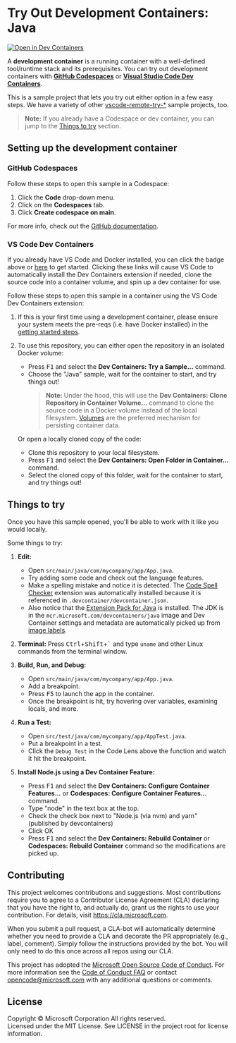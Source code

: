 # Try Out Development Containers: Java

[![Open in Dev Containers](https://img.shields.io/static/v1?label=Dev%20Containers&message=Open&color=blue&logo=visualstudiocode)](https://vscode.dev/redirect?url=vscode://ms-vscode-remote.remote-containers/cloneInVolume?url=https://github.com/microsoft/vscode-remote-try-java)

A **development container** is a running container with a well-defined
tool/runtime stack and its prerequisites. You can try out development containers
with **[GitHub Codespaces](https://github.com/features/codespaces)** or
**[Visual Studio Code Dev Containers](https://aka.ms/vscode-remote/containers)**.

This is a sample project that lets you try out either option in a few easy
steps. We have a variety of other
[vscode-remote-try-\*](https://github.com/search?q=org%3Amicrosoft+vscode-remote-try-&type=Repositories)
sample projects, too.

> **Note:** If you already have a Codespace or dev container, you can jump to
> the [Things to try](#things-to-try) section.

## Setting up the development container

### GitHub Codespaces

Follow these steps to open this sample in a Codespace:

1. Click the **Code** drop-down menu.
2. Click on the **Codespaces** tab.
3. Click **Create codespace on main**.

For more info, check out the
[GitHub documentation](https://docs.github.com/en/free-pro-team@latest/github/developing-online-with-codespaces/creating-a-codespace#creating-a-codespace).

### VS Code Dev Containers

If you already have VS Code and Docker installed, you can click the badge above
or
[here](https://vscode.dev/redirect?url=vscode://ms-vscode-remote.remote-containers/cloneInVolume?url=https://github.com/microsoft/vscode-remote-try-java)
to get started. Clicking these links will cause VS Code to automatically install
the Dev Containers extension if needed, clone the source code into a container
volume, and spin up a dev container for use.

Follow these steps to open this sample in a container using the VS Code Dev
Containers extension:

1. If this is your first time using a development container, please ensure your
   system meets the pre-reqs (i.e. have Docker installed) in the
   [getting started steps](https://aka.ms/vscode-remote/containers/getting-started).

2. To use this repository, you can either open the repository in an isolated
   Docker volume:

    - Press <kbd>F1</kbd> and select the **Dev Containers: Try a Sample...**
      command.
    - Choose the "Java" sample, wait for the container to start, and try things
      out!
        > **Note:** Under the hood, this will use the **Dev Containers: Clone
        > Repository in Container Volume...** command to clone the source code
        > in a Docker volume instead of the local filesystem.
        > [Volumes](https://docs.docker.com/storage/volumes/) are the preferred
        > mechanism for persisting container data.

    Or open a locally cloned copy of the code:

    - Clone this repository to your local filesystem.
    - Press <kbd>F1</kbd> and select the **Dev Containers: Open Folder in
      Container...** command.
    - Select the cloned copy of this folder, wait for the container to start,
      and try things out!

## Things to try

Once you have this sample opened, you'll be able to work with it like you would
locally.

Some things to try:

1. **Edit:**

    - Open `src/main/java/com/mycompany/app/App.java`.
    - Try adding some code and check out the language features.
    - Make a spelling mistake and notice it is detected. The
      [Code Spell Checker](https://marketplace.visualstudio.com/items?itemName=streetsidesoftware.code-spell-checker)
      extension was automatically installed because it is referenced in
      `.devcontainer/devcontainer.json`.
    - Also notice that the
      [Extension Pack for Java](https://marketplace.visualstudio.com/items?itemName=vscjava.vscode-java-pack)
      is installed. The JDK is in the `mcr.microsoft.com/devcontainers/java`
      image and Dev Container settings and metadata are automatically picked up
      from
      [image labels](https://containers.dev/implementors/reference/#labels).

2. **Terminal:** Press <kbd>Ctrl</kbd>+<kbd>Shift</kbd>+<kbd>\`</kbd> and type
   `uname` and other Linux commands from the terminal window.

3. **Build, Run, and Debug:**

    - Open `src/main/java/com/mycompany/app/App.java`.
    - Add a breakpoint.
    - Press <kbd>F5</kbd> to launch the app in the container.
    - Once the breakpoint is hit, try hovering over variables, examining locals,
      and more.

4. **Run a Test:**

    - Open `src/test/java/com/mycompany/app/AppTest.java`.
    - Put a breakpoint in a test.
    - Click the `Debug Test` in the Code Lens above the function and watch it
      hit the breakpoint.

5. **Install Node.js using a Dev Container Feature:**
    - Press <kbd>F1</kbd> and select the **Dev Containers: Configure Container
      Features...** or **Codespaces: Configure Container Features...** command.
    - Type "node" in the text box at the top.
    - Check the check box next to "Node.js (via nvm) and yarn" (published by
      devcontainers)
    - Click OK
    - Press <kbd>F1</kbd> and select the **Dev Containers: Rebuild Container**
      or **Codespaces: Rebuild Container** command so the modifications are
      picked up.

## Contributing

This project welcomes contributions and suggestions. Most contributions require
you to agree to a Contributor License Agreement (CLA) declaring that you have
the right to, and actually do, grant us the rights to use your contribution. For
details, visit https://cla.microsoft.com.

When you submit a pull request, a CLA-bot will automatically determine whether
you need to provide a CLA and decorate the PR appropriately (e.g., label,
comment). Simply follow the instructions provided by the bot. You will only need
to do this once across all repos using our CLA.

This project has adopted the
[Microsoft Open Source Code of Conduct](https://opensource.microsoft.com/codeofconduct/).
For more information see the
[Code of Conduct FAQ](https://opensource.microsoft.com/codeofconduct/faq/) or
contact [opencode@microsoft.com](mailto:opencode@microsoft.com) with any
additional questions or comments.

## License

Copyright © Microsoft Corporation All rights reserved.<br /> Licensed under the
MIT License. See LICENSE in the project root for license information.
